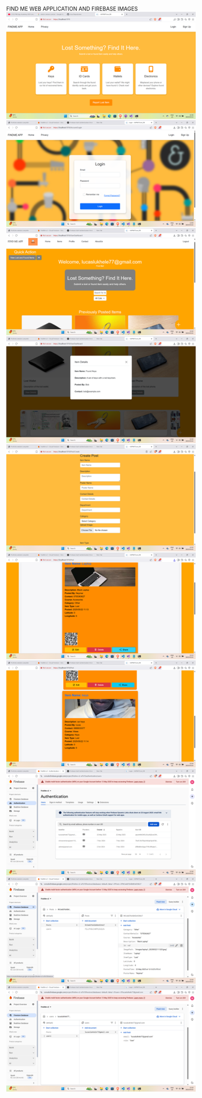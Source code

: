 FIND ME WEB APPLICATION AND FIREBASE IMAGES 
![image alt](https://github.com/MbongiseniNtimane/FINDME-WEB-APPLICATION/blob/c5741ae03085f89453b6d99dc435cf2691c06862/Screenshot%20(10).png)
![image alt](https://github.com/MbongiseniNtimane/FINDME-WEB-APPLICATION/blob/58a0652bce77639c4622b41ceb7e782ab6b972c4/Screenshot%20(12).png)
![image alt](https://github.com/MbongiseniNtimane/FINDME-WEB-APPLICATION/blob/58a0652bce77639c4622b41ceb7e782ab6b972c4/Screenshot%20(13).png)
![image alt](https://github.com/MbongiseniNtimane/FINDME-WEB-APPLICATION/blob/58a0652bce77639c4622b41ceb7e782ab6b972c4/Screenshot%20(14).png)
![image alt](https://github.com/MbongiseniNtimane/FINDME-WEB-APPLICATION/blob/58a0652bce77639c4622b41ceb7e782ab6b972c4/Screenshot%20(15).png)
![image alt](https://github.com/MbongiseniNtimane/FINDME-WEB-APPLICATION/blob/58a0652bce77639c4622b41ceb7e782ab6b972c4/Screenshot%20(18).png)
![image alt](https://github.com/MbongiseniNtimane/FINDME-WEB-APPLICATION/blob/58a0652bce77639c4622b41ceb7e782ab6b972c4/Screenshot%20(19).png)
![image alt](https://github.com/MbongiseniNtimane/FINDME-WEB-APPLICATION/blob/58a0652bce77639c4622b41ceb7e782ab6b972c4/Screenshot%20(20).png)
![image alt](https://github.com/MbongiseniNtimane/FINDME-WEB-APPLICATION/blob/58a0652bce77639c4622b41ceb7e782ab6b972c4/Screenshot%20(21).png)
![image alt](https://github.com/MbongiseniNtimane/FINDME-WEB-APPLICATION/blob/58a0652bce77639c4622b41ceb7e782ab6b972c4/Screenshot%20(22).png)
